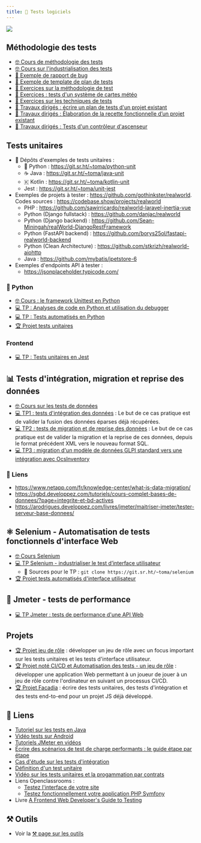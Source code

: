 ```yaml
---
title: 🧪 Tests logiciels
---
```


![](@assets/undraw/undraw_scientist_5td0.svg)

## Méthodologie des tests

- [🤓 Cours de méthodologie des tests](/cours/tests/cours-methodo)
- [🤓 Cours sur l'industrialisation des tests](/cours/tests/cours-indus)
- [📖 Exemple de rapport de bug](/cours/tests/methodo/exemple-rapport-bug)
- [📖 Exemple de template de plan de tests](/cours/tests/methodo/exemple-template-plan-tests)
- [📝 Exercices sur la méthodologie de test](/cours/tests/methodo/exercices_methodo_tests)
- [📝 Exercices : tests d'un système de cartes météo](/cours/tests/methodo/td-tests-cartes-meteo)
- [📝 Exercices sur les techniques de tests](/cours/tests/methodo/techniques-tests-exercices)
- [📝 Travaux dirigés : écrire un plan de tests d'un projet existant](/cours/tests/methodo/td_plan_tests)
- [📝 Travaux dirigés : Élaboration de la recette fonctionnelle d’un projet existant](/cours/tests/methodo/td_recette_fonctionnelle)
- [📝 Travaux dirigés : Tests d'un contrôleur d'ascenseur](/cours/tests/methodo/td-ascenseur)

## Tests unitaires

-  Dépôts d'exemples de tests unitaires :
  - 󰌠 Python : <https://git.sr.ht/~toma/python-unit>
  - ☕ Java : <https://git.sr.ht/~toma/java-unit>
  - 🇰 Kotlin : <https://git.sr.ht/~toma/kotlin-unit>
  - Jest : <https://git.sr.ht/~toma/unit-jest>
- Exemples de projets à tester : <https://github.com/gothinkster/realworld>. Codes sources : <https://codebase.show/projects/realworld>
  - PHP : <https://github.com/sawirricardo/realworld-laravel-inertia-vue>
  - Python (Django fullstack) : <https://github.com/danjac/realworld>
  - Python (Django backend) : <https://github.com/Sean-Miningah/realWorld-DjangoRestFramework>
  - Python (FastAPI backend) : <https://github.com/borys25ol/fastapi-realworld-backend>
  - Python (Clean Architecture) : <https://github.com/stkrizh/realworld-aiohttp>
  - Java : <https://github.com/mybatis/jpetstore-6>
- Exemples d'endpoints API à tester :
  - <https://jsonplaceholder.typicode.com/>

### 󰌠  Python

- [🤓 Cours : le framework Unittest en Python](/cours/tests/unit/python/cours-python-unittest)
- [💻 TP : Analyses de code en Python et utilisation du debugger](/cours/tests/unit/python/tp-python-lint-debug)
- [💻 TP : Tests automatisés en Python](/cours/tests/unit/python/tp-python-tests)
- [🏆 Projet tests unitaires](/cours/tests/unit/projet_tests_unit)

### Frontend

- [💻 TP : Tests unitaires en Jest](/cours/tests/unit/jest/tp-jest)

## 📊 Tests d'intégration, migration et reprise des données

- [🤓 Cours sur les tests de données](/cours/tests/donnees/tests-donnees-cours)
- [💻 TP1 : tests d'intégration des données](/cours/tests/donnees/tp_integ_donnees) : Le but de ce cas pratique est de valider la fusion des données éparses déjà récupérées.
- [💻 TP2 : tests de migration et de reprise des données](/cours/tests/donnees/tp_migration_reprise_donnees) : Le but de ce cas pratique est de valider la migration et la reprise de ces données, depuis le format précédent XML vers le nouveau format SQL.
- [💻 TP3 : migration d'un modèle de données GLPI standard vers une intégration avec OcsInventory](/cours/tests/donnees/tp_migration_glpi_ocsinventory)

### 🔗 Liens

- <https://www.netapp.com/fr/knowledge-center/what-is-data-migration/>
- <https://sgbd.developpez.com/tutoriels/cours-complet-bases-de-donnees/?page=integrite-et-bd-actives>
- <https://arodrigues.developpez.com/livres/jmeter/maitriser-jmeter/tester-serveur-base-donnees/>

## ⚛️ Selenium - Automatisation de tests fonctionnels d'interface Web

- [🤓 Cours Selenium](/cours/tests/selenium-cours)
- [💻 TP Selenium - industrialiser le test d’interface utilisateur](/cours/tests/selenium-tp)
  -   Sources pour le TP : `git clone https://git.sr.ht/~toma/selenium`
- [🏆 Projet tests automatisés d'interface utilisateur](/cours/tests/selenium-projet)

## 🐇 Jmeter - tests de performance

- [💻 TP Jmeter : tests de performance d'une API Web](/cours/tests/jmeter-tp-api)

## Projets

- [🏆 Projet jeu de rôle](/cours/tests/projet_jeu_roles) : développer un jeu de rôle avec un focus important sur les tests unitaires et les tests d'interface utilisateur.
- [🏆 Projet noté CI/CD et Automatisation des tests - un jeu de rôle](/cours/tests/projet_jeu_roles_tests_et_ci) : développer une application Web permettant à un joueur de jouer à un jeu de rôle contre l'ordinateur en suivant un processus CI/CD.
- [🏆 Projet Facadia](/cours/tests/projet_facadia) : écrire des tests unitaires, des tests d'intégration et des tests end-to-end pour un projet JS déjà développé.


## 🔗 Liens

- [Tutoriel sur les tests en Java](https://openclassrooms.com/fr/courses/6100311-testez-votre-code-java-pour-realiser-des-applications-de-qualite)
- [Vidéo tests sur Android](https://openclassrooms.com/fr/courses/6100311-testez-votre-code-java-pour-realiser-des-applications-de-qualite)
- [Tutoriels JMeter en vidéos](https://fre.myservername.com/nous-verrons-robocop-rogue-city-a-nacon-connect-le-mois-prochain)
- [Écrire des scénarios de test de charge performants : le guide étape par étape](https://bearstech.com/blog/ecrire-des-scenarios-de-test-de-charge-performants-le-guide-etape-par-etape)
- [Cas d'étude sur les tests d'intégration](https://blog.thecodewhisperer.com/permalink/using-integration-tests-mindfully-a-case-study)
- [Définition d'un test unitaire](https://www.artofunittesting.com/definition-of-a-unit-test)
- [Vidéo sur les tests unitaires et la progammation par contrats](https://blog.thecodewhisperer.com/series#integrated-tests-are-a-scam)
- Liens Openclassrooms : 
  - [Testez l'interface de votre site](https://openclassrooms.com/fr/courses/3504461-testez-linterface-de-votre-site)
  - [Testez fonctionnellement votre application PHP Symfony](https://openclassrooms.com/fr/courses/4087076-testez-fonctionnellement-votre-application-php-symfony)
- Livre [A Frontend Web Developer's Guide to Testing](https://univ.scholarvox.com/catalog/book/docid/88929017)

## ⚒️ Outils

- Voir la [⚒️ page sur les outils](/tools)
